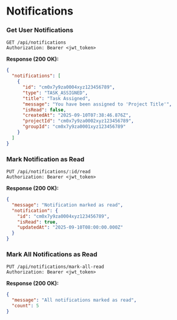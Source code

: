 # Notifications

### Get User Notifications
```http
GET /api/notifications
Authorization: Bearer <jwt_token>
```

**Response (200 OK):**
```json
{
  "notifications": [
    {
      "id": "cm0x7y9za0004xyz123456789",
      "type": "TASK_ASSIGNED",
      "title": "Task Assigned",
      "message": "You have been assigned to 'Project Title'",
      "isRead": false,
      "createdAt": "2025-09-10T07:38:46.876Z",
      "projectId": "cm0x7y9za0002xyz123456789",
      "groupId": "cm0x7y9za0001xyz123456789"
    }
  ]
}
```

### Mark Notification as Read
```http
PUT /api/notifications/:id/read
Authorization: Bearer <jwt_token>
```

**Response (200 OK):**
```json
{
  "message": "Notification marked as read",
  "notification": {
    "id": "cm0x7y9za0004xyz123456789",
    "isRead": true,
    "updatedAt": "2025-09-10T08:00:00.000Z"
  }
}
```

### Mark All Notifications as Read
```http
PUT /api/notifications/mark-all-read
Authorization: Bearer <jwt_token>
```

**Response (200 OK):**
```json
{
  "message": "All notifications marked as read",
  "count": 5
}
```
